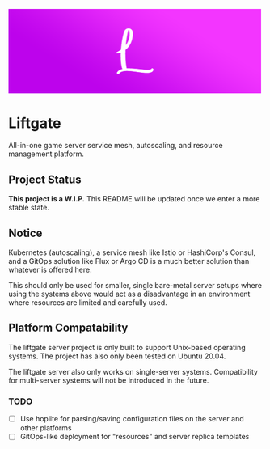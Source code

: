 <img src=".github/resources/banner.png"
alt="Banner"
style="width: 500px; height 166px;" />

# Liftgate
All-in-one game server service mesh, autoscaling, and resource management platform.

## Project Status
**This project is a W.I.P.** This README will be updated once we enter a more stable state.

## Notice
Kubernetes (autoscaling), a service mesh like Istio or HashiCorp's Consul, and a GitOps solution like Flux or Argo CD is a much better solution than whatever is offered here.

This should only be used for smaller, single bare-metal server setups where using the systems above would act as a disadvantage in an environment where resources are limited and carefully used.

## Platform Compatability 
The liftgate server project is only built to support Unix-based operating systems. The project has also only been tested on Ubuntu 20.04.

The liftgate server also only works on single-server systems. Compatibility for multi-server systems will not be introduced in the future.

### TODO
- [ ] Use hoplite for parsing/saving configuration files on the server and other platforms
- [ ] GitOps-like deployment for "resources" and server replica templates
